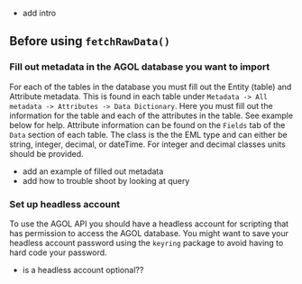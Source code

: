 

- add intro

## Before using `fetchRawData()`

### Fill out metadata in the AGOL database you want to import

For each of the tables in the database you must fill out the Entity (table) and Attribute metadata. This is found in each table under `Metadata -> All metadata -> Attributes -> Data Dictionary`. Here you must fill out the information for the table and each of the attributes in the table. See example below for help. Attribute information can be found on the `Fields` tab of the `Data` section of each table. The class is the the EML type and can either be string, integer, decimal, or dateTime. For integer and decimal classes units should be provided.

- add an example of filled out metadata
- add how to trouble shoot by looking at query

### Set up headless account

To use the AGOL API you should have a headless account for scripting that has permission to access the AGOL database. You might want to save your headless account password using the `keyring` package to avoid having to hard code your password.

- is a headless account optional??

